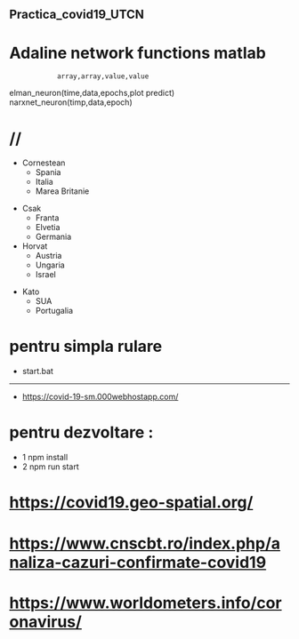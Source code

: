 ## Practica_covid19_UTCN

# Adaline network functions matlab 

                array,array,value,value
   elman_neuron(time,data,epochs,plot predict)<br>
   narxnet_neuron(timp,data,epoch)

# //
+ Cornestean
  - Spania
  - Italia
  - Marea Britanie 
- Csak
  - Franta
  - Elvetia
  - Germania 
- Horvat
  - Austria
  - Ungaria
  - Israel 
+ Kato
  - SUA
  - Portugalia

# pentru simpla rulare 
+  start.bat
------------
+  https://covid-19-sm.000webhostapp.com/

# pentru dezvoltare : 
 
- 1 npm install
- 2 npm run start

# https://covid19.geo-spatial.org/

# https://www.cnscbt.ro/index.php/analiza-cazuri-confirmate-covid19

# https://www.worldometers.info/coronavirus/
